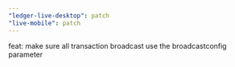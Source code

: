 ```yaml
---
"ledger-live-desktop": patch
"live-mobile": patch
---
```


feat: make sure all transaction broadcast use the broadcastconfig parameter
